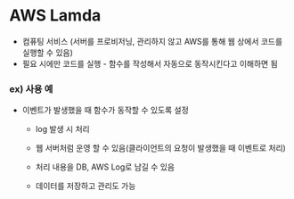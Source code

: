 # AWS Lamda

- 컴퓨팅 서비스 (서버를 프로비저닝, 관리하지 않고 AWS를 통해 웹 상에서 코드를 실행할 수 있음)
- 필요 시에만 코드를 실행 - 함수를 작성해서 자동으로 동작시킨다고 이해하면 됨



### ex) 사용 예

- 이벤트가 발생했을 때 함수가 동작할 수 있도록 설정  

  - log 발생 시 처리 

  - 웹 서버처럼 운영 할 수 있음(클라이언트의 요청이 발생했을 때 이벤트로 처리)

  - 처리 내용을 DB, AWS Log로 남길 수 있음

  - 데이터를 저장하고 관리도 가능

    


